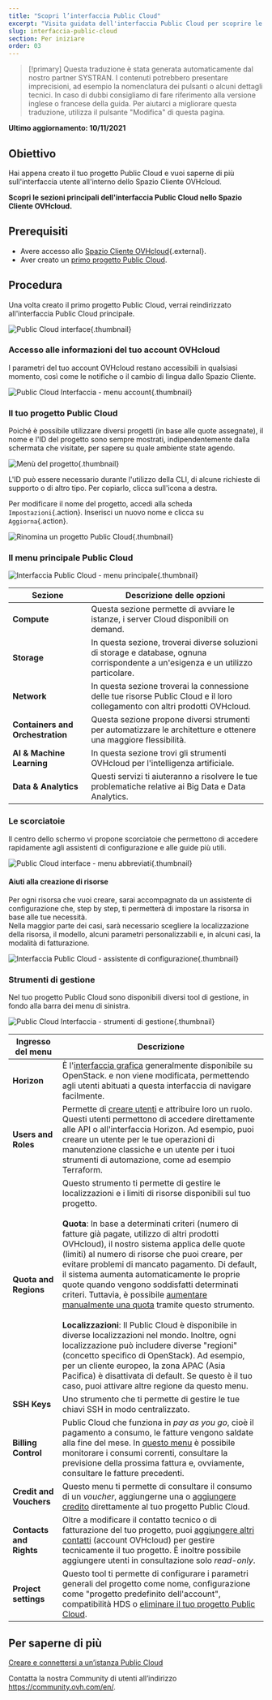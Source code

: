 ```yaml
---
title: "Scopri l’interfaccia Public Cloud"
excerpt: "Visita guidata dell'interfaccia Public Cloud per scoprire le diverse sezioni"
slug: interfaccia-public-cloud
section: Per iniziare
order: 03
---
```


> [!primary]
> Questa traduzione è stata generata automaticamente dal nostro partner SYSTRAN. I contenuti potrebbero presentare imprecisioni, ad esempio la nomenclatura dei pulsanti o alcuni dettagli tecnici. In caso di dubbi consigliamo di fare riferimento alla versione inglese o francese della guida. Per aiutarci a migliorare questa traduzione, utilizza il pulsante "Modifica" di questa pagina.
>

**Ultimo aggiornamento: 10/11/2021**

## Obiettivo

Hai appena creato il tuo progetto Public Cloud e vuoi saperne di più sull'interfaccia utente all'interno dello Spazio Cliente OVHcloud.

**Scopri le sezioni principali dell'interfaccia Public Cloud nello Spazio Cliente OVHcloud.**

## Prerequisiti

- Avere accesso allo [Spazio Cliente OVHcloud](https://www.ovh.com/auth/?action=gotomanager&from=https://www.ovh.it/&ovhSubsidiary=it){.external}.
- Aver creato un [primo progetto Public Cloud](https://docs.ovh.com/it/public-cloud/crea_il_primo_progetto_public_cloud/).

## Procedura

Una volta creato il primo progetto Public Cloud, verrai reindirizzato all'interfaccia Public Cloud principale.

![Public Cloud interface](images/main-interface.png){.thumbnail}

### Accesso alle informazioni del tuo account OVHcloud

I parametri del tuo account OVHcloud restano accessibili in qualsiasi momento, così come le notifiche o il cambio di lingua dallo Spazio Cliente.

![Public Cloud Interfaccia - menu account](images/account.png){.thumbnail}

### Il tuo progetto Public Cloud

Poiché è possibile utilizzare diversi progetti (in base alle quote assegnate), il nome e l'ID del progetto sono sempre mostrati, indipendentemente dalla schermata che visitate, per sapere su quale ambiente state agendo.

![Menù del progetto](images/project-menu.png){.thumbnail}

L'ID può essere necessario durante l'utilizzo della CLI, di alcune richieste di supporto o di altro tipo. Per copiarlo, clicca sull'icona a destra.

Per modificare il nome del progetto, accedi alla scheda `Impostazioni`{.action}. Inserisci un nuovo nome e clicca su `Aggiorna`{.action}.

![Rinomina un progetto Public Cloud](images/rename-project.png){.thumbnail}

### Il menu principale Public Cloud

![Interfaccia Public Cloud - menu principale](images/main-menu.png){.thumbnail}

|Sezione|Descrizione delle opzioni|
|---|---|
|**Compute**|Questa sezione permette di avviare le istanze, i server Cloud disponibili on demand.|
|**Storage**|In questa sezione, troverai diverse soluzioni di storage e database, ognuna corrispondente a un'esigenza e un utilizzo particolare.|
|**Network**|In questa sezione troverai la connessione delle tue risorse Public Cloud e il loro collegamento con altri prodotti OVHcloud.|
|**Containers and Orchestration**|Questa sezione propone diversi strumenti per automatizzare le architetture e ottenere una maggiore flessibilità.|
|**AI & Machine Learning**|In questa sezione trovi gli strumenti OVHcloud per l'intelligenza artificiale.|
|**Data & Analytics**|Questi servizi ti aiuteranno a risolvere le tue problematiche relative ai Big Data e Data Analytics.|

### Le scorciatoie

Il centro dello schermo vi propone scorciatoie che permettono di accedere rapidamente agli assistenti di configurazione e alle guide più utili.

![Public Cloud interface - menu abbreviati](images/shortcuts.png){.thumbnail}

#### Aiuti alla creazione di risorse

Per ogni risorsa che vuoi creare, sarai accompagnato da un assistente di configurazione che, step by step, ti permetterà di impostare la risorsa in base alle tue necessità.
<br>Nella maggior parte dei casi, sarà necessario scegliere la localizzazione della risorsa, il modello, alcuni parametri personalizzabili e, in alcuni casi, la modalità di fatturazione.

![Interfaccia Public Cloud - assistente di configurazione](images/wizard.png){.thumbnail}

### Strumenti di gestione

Nel tuo progetto Public Cloud sono disponibili diversi tool di gestione, in fondo alla barra dei menu di sinistra.

![Public Cloud Interfaccia - strumenti di gestione](images/management-tools.png){.thumbnail}

|Ingresso del menu|Descrizione|
|---|---|
|**Horizon**|È l'[interfaccia grafica](https://docs.ovh.com/it/public-cloud/horizon/) generalmente disponibile su OpenStack. e non viene modificata, permettendo agli utenti abituati a questa interfaccia di navigare facilmente.|
|**Users and Roles**|Permette di [creare utenti](https://docs.ovh.com/it/public-cloud/creation-and-deletion-of-openstack-user//) e attribuire loro un ruolo. Questi utenti permettono di accedere direttamente alle API o all'interfaccia Horizon. Ad esempio, puoi creare un utente per le tue operazioni di manutenzione classiche e un utente per i tuoi strumenti di automazione, come ad esempio Terraform.|
|**Quota and Regions**|Questo strumento ti permette di gestire le localizzazioni e i limiti di risorse disponibili sul tuo progetto.<br><br>**Quota**: In base a determinati criteri (numero di fatture già pagate, utilizzo di altri prodotti OVHcloud), il nostro sistema applica delle quote (limiti) al numero di risorse che puoi creare, per evitare problemi di mancato pagamento. Di default, il sistema aumenta automaticamente le proprie quote quando vengono soddisfatti determinati criteri. Tuttavia, è possibile [aumentare manualmente una quota](https://docs.ovh.com/it/public-cloud/aumenta_la_quota_del_tuo_public_cloud/#aumentare-la-quota-di-risorse-manualmente) tramite questo strumento.<br><br>**Localizzazioni**: Il Public Cloud è disponibile in diverse localizzazioni nel mondo. Inoltre, ogni localizzazione può includere diverse "regioni" (concetto specifico di OpenStack). Ad esempio, per un cliente europeo, la zona APAC (Asia Pacifica) è disattivata di default. Se questo è il tuo caso, puoi attivare altre regione da questo menu.|
|**SSH Keys**|Uno strumento che ti permette di gestire le tue chiavi SSH in modo centralizzato.|
|**Billing Control**|Public Cloud che funziona in *pay as you go*, cioè il pagamento a consumo, le fatture vengono saldate alla fine del mese. In [questo menu](https://docs.ovh.com/it/public-cloud/analizza_i_tuoi_consumi_e_gestisci_la_tua_fatturazione/) è possibile monitorare i consumi correnti, consultare la previsione della prossima fattura e, ovviamente, consultare le fatture precedenti.|
|**Credit and Vouchers**|Questo menu ti permette di consultare il consumo di un *voucher*, aggiungerne una o [aggiungere credito](https://docs.ovh.com/it/public-cloud/aggiungi_credito_cloud_al_tuo_progetto/) direttamente al tuo progetto Public Cloud.|
|**Contacts and Rights**|Oltre a modificare il contatto tecnico o di fatturazione del tuo progetto, puoi [aggiungere altri contatti](https://docs.ovh.com/it/public-cloud/change_project_contacts/) (account OVHcloud) per gestire tecnicamente il tuo progetto. È inoltre possibile aggiungere utenti in consultazione solo *read-only*.|
|**Project settings**|Questo tool ti permette di configurare i parametri generali del progetto come nome, configurazione come "progetto predefinito dell'account", compatibilità HDS o [eliminare il tuo progetto Public Cloud](https://docs.ovh.com/it/public-cloud/elimina_il_tuo_progetto_public_cloud/).|

## Per saperne di più

[Creare e connettersi a un’istanza Public Cloud](https://docs.ovh.com/it/public-cloud/primi-passi-public-cloud/)

Contatta la nostra Community di utenti all’indirizzo <https://community.ovh.com/en/>.